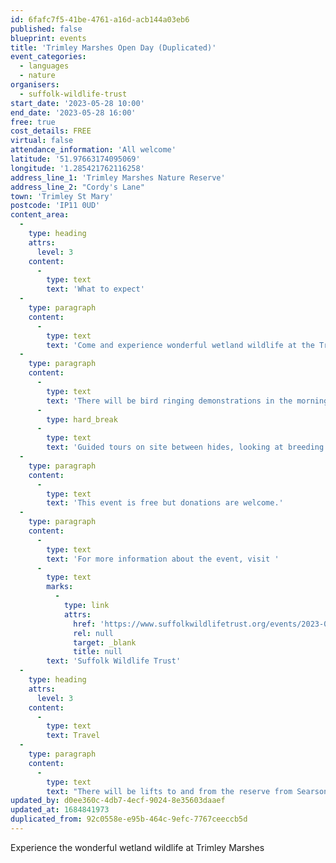 ```yaml
---
id: 6fafc7f5-41be-4761-a16d-acb144a03eb6
published: false
blueprint: events
title: 'Trimley Marshes Open Day (Duplicated)'
event_categories:
  - languages
  - nature
organisers:
  - suffolk-wildlife-trust
start_date: '2023-05-28 10:00'
end_date: '2023-05-28 16:00'
free: true
cost_details: FREE
virtual: false
attendance_information: 'All welcome'
latitude: '51.97663174095069'
longitude: '1.285421762116258'
address_line_1: 'Trimley Marshes Nature Reserve'
address_line_2: "Cordy's Lane"
town: 'Trimley St Mary'
postcode: 'IP11 0UD'
content_area:
  -
    type: heading
    attrs:
      level: 3
    content:
      -
        type: text
        text: 'What to expect'
  -
    type: paragraph
    content:
      -
        type: text
        text: 'Come and experience wonderful wetland wildlife at the Trimley Marshes Nature Reserve. Why not stay for lunch, learn about bird behaviour in the visitor centre, ask questions, relax, and enjoy the local wildlife.'
  -
    type: paragraph
    content:
      -
        type: text
        text: 'There will be bird ringing demonstrations in the morning with a chance to see birds close up and learn about migration.'
      -
        type: hard_break
      -
        type: text
        text: 'Guided tours on site between hides, looking at breeding waders and their chicks. And there will be tea, coffee, soup, and delicious homemade cake available to buy.'
  -
    type: paragraph
    content:
      -
        type: text
        text: 'This event is free but donations are welcome.'
  -
    type: paragraph
    content:
      -
        type: text
        text: 'For more information about the event, visit '
      -
        type: text
        marks:
          -
            type: link
            attrs:
              href: 'https://www.suffolkwildlifetrust.org/events/2023-05-28-trimley-marshes-open-day-0'
              rel: null
              target: _blank
              title: null
        text: 'Suffolk Wildlife Trust'
  -
    type: heading
    attrs:
      level: 3
    content:
      -
        type: text
        text: Travel
  -
    type: paragraph
    content:
      -
        type: text
        text: "There will be lifts to and from the reserve from Searson’s Farm car park (IP11 0UD) from 10am until 3pm.\_"
updated_by: d0ee360c-4db7-4ecf-9024-8e35603daaef
updated_at: 1684841973
duplicated_from: 92c0558e-e95b-464c-9efc-7767ceeccb5d
---
```

Experience the wonderful wetland wildlife at Trimley Marshes